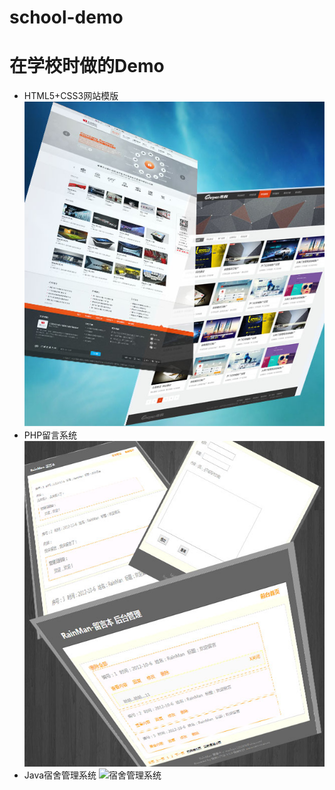 # school-demo
# 在学校时做的Demo
- HTML5+CSS3网站模版
![凯晨数字](/design/h5.jpg)
- PHP留言系统
![留言系统](/design/message.jpg)
- Java宿舍管理系统
![宿舍管理系统](/design/宿舍.jpg)
